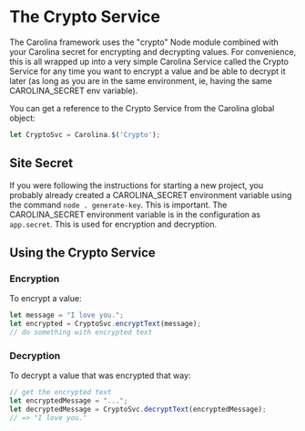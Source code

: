 
# The Crypto Service

The Carolina framework uses the "crypto" Node module combined with your
Carolina secret for encrypting and decrypting values. For convenience, this
is all wrapped up into a very simple Carolina Service called the Crypto
Service for any time you want to encrypt a value and be able to decrypt it
later (as long as you are in the same environment, ie, having the same
CAROLINA_SECRET env variable).

You can get a reference to the Crypto Service from the Carolina global
object:

```javascript
let CryptoSvc = Carolina.$('Crypto');
```

## Site Secret

If you were following the instructions for starting a new project, you
probably already created a CAROLINA_SECRET environment variable using the
command `node . generate-key`. This is important. The CAROLINA_SECRET
environment variable is in the configuration as `app.secret`. This is used
for encryption and decryption.

## Using the Crypto Service

### Encryption

To encrypt a value:

```javascript
let message = "I love you.";
let encrypted = CryptoSvc.encryptText(message);
// do something with encrypted text
```

### Decryption

To decrypt a value that was encrypted that way:

```javascript
// get the encrypted text
let encryptedMessage = "..."; 
let decryptedMessage = CryptoSvc.decryptText(encryptedMessage);
// => "I love you."
```